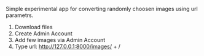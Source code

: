 Simple experimental app for converting randomly choosen images using url parametrs.

1. Download files
2. Create Admin Account
3. Add few images via Admin Account
4. Type url: http://127.0.0.1:8000/images/ + <your-image-size>/
